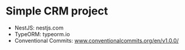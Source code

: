 <h1> Simple CRM project </h1>

- NestJS: nestjs.com
- TypeORM: typeorm.io
- Conventional Commits: www.conventionalcommits.org/en/v1.0.0/
